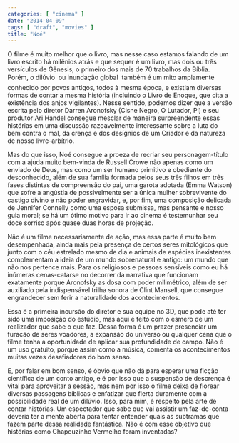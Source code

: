 ```yaml
---
categories: [ "cinema" ]
date: "2014-04-09"
tags: [ "draft", "movies" ]
title: "Noé"
---
```

O filme é muito melhor que o livro, mas nesse caso estamos falando de
um livro escrito há milênios atrás e que sequer é um livro, mas dois
ou três versículos de Gênesis, o primeiro dos mais de 70 trabalhos
da Bíblia. Porém, o dilúvio  ou inundação global  também é
um mito amplamente conhecido por povos antigos, todos à mesma época,
e existiam diversas formas de contar a mesma história (incluindo o Livro
de Enoque, que cita a existência dos anjos vigilantes). Nesse sentido,
podemos dizer que a versão escrita pelo diretor Darren Aronofsky (Cisne
Negro, O Lutador, Pi) e seu produtor Ari Handel consegue mesclar de
maneira surpreendente essas histórias em uma discussão razoavelmente
interessante sobre a luta do bem contra o mal, da crença e dos desígnios
de um Criador e da natureza de nosso livre-arbítrio.

Mas do que isso, Noé consegue a proeza de recriar seu personagem-título
com a ajuda muito bem-vinda de Russell Crowe não apenas como um enviado
de Deus, mas como um ser humano primitivo e obediente do desconhecido,
além de sua família formada pelos seus três filhos em três fases
distintas de compreensão do pai, uma garota adotada (Emma Watson) que
sofre a angústia de possivelmente ser a única mulher sobrevivente do
castigo divino e não poder engravidar, e, por fim, uma composição
delicada de Jennifer Connelly como uma esposa submissa, mas pensante e
nosso guia moral; se há um ótimo motivo para ir ao cinema é testemunhar
seu doce sorriso após quase duas horas de projeção.

Não é um filme necessariamente de ação, mas essa parte é muito bem
desempenhada, ainda mais pela presença de certos seres mitológicos
que junto com o céu estrelado mesmo de dia e animais de espécies
inexistentes complementam a ideia de um mundo sobrenatural e antigo:
um mundo que não nos pertence mais. Para os religiosos e pessoas
sensíveis como eu há inúmeras cenas-catarse no decorrer da narrativa
que funcionam exatamente porque Aronofsky as dosa com poder milimétrico,
além de ser auxiliado pela indispensável trilha sonora de Clint Mansell,
que consegue engrandecer sem ferir a naturalidade dos acontecimentos.

Essa é a primeira incursão do diretor e sua equipe no 3D, que pode até
ter sido uma imposição do estúdio, mas aqui é feito com o esmero de
um realizador que sabe o que faz. Dessa forma é um prazer presenciar um
furacão de seres voadores, a expansão do universo ou qualquer cena que o
filme tenha a oportunidade de aplicar sua profundidade de campo. Não é
um uso gratuito, porque assim como a música, comenta os acontecimentos
muitas vezes desafiadores do bom senso.

E, por falar em bom senso, é óbvio que não dá para esperar uma
ficção científica de um conto antigo, e é por isso que a suspensão de
descrença é vital para aproveitar a sessão, mas nem por isso o filme
deixa de florear diversas passagens bíblicas e enfatizar que flerta
duramente com a possibilidade real de um dilúvio. Isso, para mim, é
respeito pela arte de contar histórias. Um espectador que sabe que vai
assistir um faz-de-conta deveria ter a mente aberta para tentar entender
quais as subtramas que fazem parte dessa realidade fantástica. Não
é com esse objetivo que histórias como Chapeuzinho Vermelho foram
inventadas?
